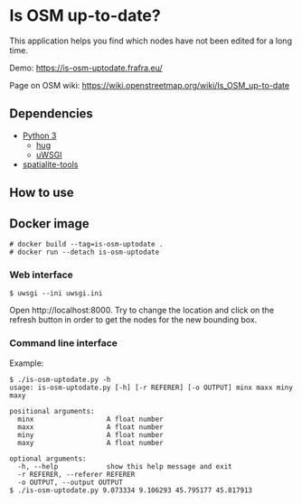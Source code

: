 # Is OSM up-to-date?

This application helps you find which nodes have not been edited for a long time.

Demo: https://is-osm-uptodate.frafra.eu/

Page on OSM wiki: https://wiki.openstreetmap.org/wiki/Is_OSM_up-to-date

## Dependencies

- [Python 3](https://www.python.org/)
  - [hug](http://www.hug.rest/)
  - [uWSGI](https://uwsgi-docs.readthedocs.io/)
- [spatialite-tools](https://www.gaia-gis.it/fossil/spatialite-tools/index)

## How to use

## Docker image

```
# docker build --tag=is-osm-uptodate .
# docker run --detach is-osm-uptodate
```

### Web interface

```
$ uwsgi --ini uwsgi.ini
```

Open http://localhost:8000. Try to change the location and click on the refresh button in order to get the nodes for the new bounding box.

### Command line interface

Example:

```
$ ./is-osm-uptodate.py -h
usage: is-osm-uptodate.py [-h] [-r REFERER] [-o OUTPUT] minx maxx miny maxy

positional arguments:
  minx                  A float number
  maxx                  A float number
  miny                  A float number
  maxy                  A float number

optional arguments:
  -h, --help            show this help message and exit
  -r REFERER, --referer REFERER
  -o OUTPUT, --output OUTPUT
$ ./is-osm-uptodate.py 9.073334 9.106293 45.795177 45.817913
```
